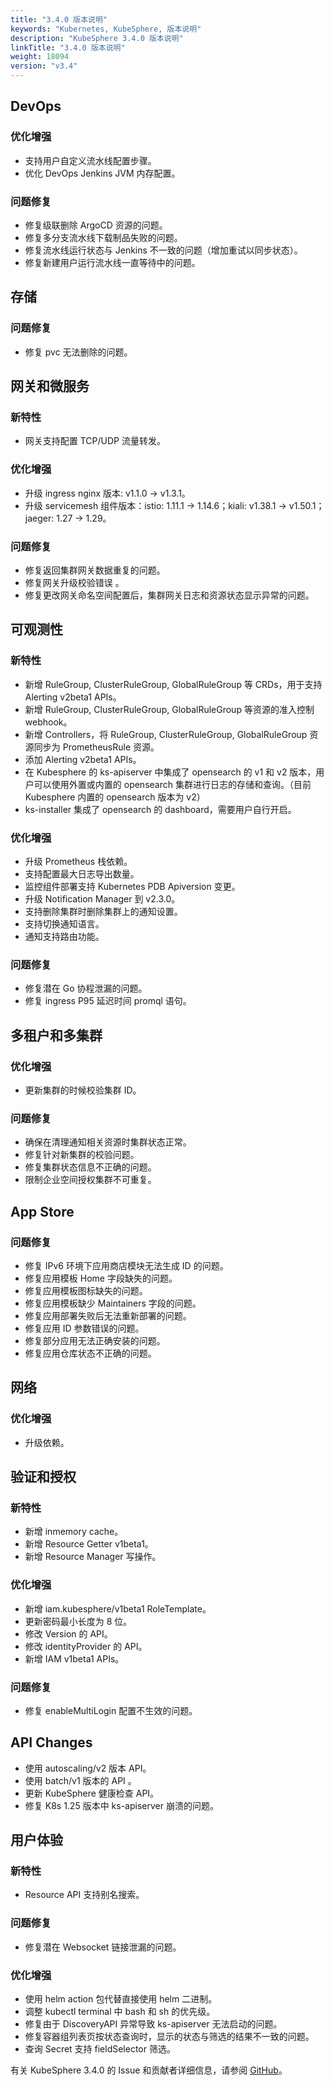 ```yaml
---
title: "3.4.0 版本说明"
keywords: "Kubernetes, KubeSphere, 版本说明"
description: "KubeSphere 3.4.0 版本说明"
linkTitle: "3.4.0 版本说明"
weight: 18094
version: "v3.4"
---
```


## DevOps

### 优化增强

- 支持用户自定义流水线配置步骤。 
- 优化 DevOps Jenkins JVM 内存配置。

### 问题修复

- 修复级联删除 ArgoCD 资源的问题。
- 修复多分支流水线下载制品失败的问题。
- 修复流水线运行状态与 Jenkins 不一致的问题（增加重试以同步状态）。 
- 修复新建用户运行流水线一直等待中的问题。


## 存储

### 问题修复

- 修复 pvc 无法删除的问题。 


## 网关和微服务

### 新特性

- 网关支持配置 TCP/UDP 流量转发。 

### 优化增强

- 升级 ingress nginx 版本: v1.1.0 -> v1.3.1。
- 升级 servicemesh 组件版本：istio: 1.11.1 -> 1.14.6；kiali: v1.38.1 -> v1.50.1；jaeger: 1.27 -> 1.29。

### 问题修复

- 修复返回集群网关数据重复的问题。 
- 修复网关升级校验错误 。
- 修复更改网关命名空间配置后，集群网关日志和资源状态显示异常的问题。 


## 可观测性

### 新特性

- 新增 RuleGroup, ClusterRuleGroup, GlobalRuleGroup 等 CRDs，用于支持 Alerting v2beta1 APIs。
- 新增 RuleGroup, ClusterRuleGroup, GlobalRuleGroup 等资源的准入控制 webhook。
- 新增 Controllers，将 RuleGroup, ClusterRuleGroup, GlobalRuleGroup 资源同步为 PrometheusRule 资源。
- 添加 Alerting v2beta1 APIs。
- 在 Kubesphere 的 ks-apiserver 中集成了 opensearch 的 v1 和 v2 版本，用户可以使用外置或内置的 opensearch 集群进行日志的存储和查询。（目前 Kubesphere 内置的 opensearch 版本为 v2）
- ks-installer 集成了 opensearch 的 dashboard，需要用户自行开启。 


### 优化增强
- 升级 Prometheus 栈依赖。
- 支持配置最大日志导出数量。
- 监控组件部署支持 Kubernetes PDB Apiversion 变更。 
- 升级 Notification Manager 到 v2.3.0。
- 支持删除集群时删除集群上的通知设置。
- 支持切换通知语言。
- 通知支持路由功能。


### 问题修复

- 修复潜在 Go 协程泄漏的问题。
- 修复 ingress P95 延迟时间 promql 语句。


## 多租户和多集群

### 优化增强

- 更新集群的时候校验集群 ID。

### 问题修复

- 确保在清理通知相关资源时集群状态正常。
- 修复针对新集群的校验问题。
- 修复集群状态信息不正确的问题。
- 限制企业空间授权集群不可重复。


## App Store

### 问题修复

- 修复 IPv6 环境下应用商店模块无法生成 ID 的问题。
- 修复应用模板 Home 字段缺失的问题。
- 修复应用模板图标缺失的问题。
- 修复应用模板缺少 Maintainers 字段的问题。
- 修复应用部署失败后无法重新部署的问题。
- 修复应用 ID 参数错误的问题。
- 修复部分应用无法正确安装的问题。
- 修复应用仓库状态不正确的问题。


## 网络

### 优化增强

- 升级依赖。

## 验证和授权

### 新特性

- 新增 inmemory cache。
- 新增 Resource Getter v1beta1。
- 新增 Resource Manager 写操作。

### 优化增强

- 新增 iam.kubesphere/v1beta1 RoleTemplate。
- 更新密码最小长度为 8 位。
- 修改 Version 的 API。
- 修改 identityProvider 的 API。
- 新增 IAM v1beta1 APIs。

### 问题修复

- 修复 enableMultiLogin 配置不生效的问题。

## API Changes

- 使用 autoscaling/v2 版本 API。
- 使用 batch/v1 版本的 API 。
- 更新 KubeSphere 健康检查 API。
- 修复 K8s 1.25 版本中 ks-apiserver 崩溃的问题。

## 用户体验

### 新特性

- Resource API 支持别名搜索。

### 问题修复

- 修复潜在 Websocket 链接泄漏的问题。

### 优化增强

- 使用 helm action 包代替直接使用 helm 二进制。
- 调整 kubectl terminal 中 bash 和 sh 的优先级。
- 修复由于 DiscoveryAPI 异常导致 ks-apiserver 无法启动的问题。 
- 修复容器组列表页按状态查询时，显示的状态与筛选的结果不一致的问题。
- 查询 Secret 支持 fieldSelector 筛选。

有关 KubeSphere 3.4.0 的 Issue 和贡献者详细信息，请参阅 [GitHub](https://github.com/kubesphere/kubesphere/blob/master/CHANGELOG/CHANGELOG-3.4.0.md)。